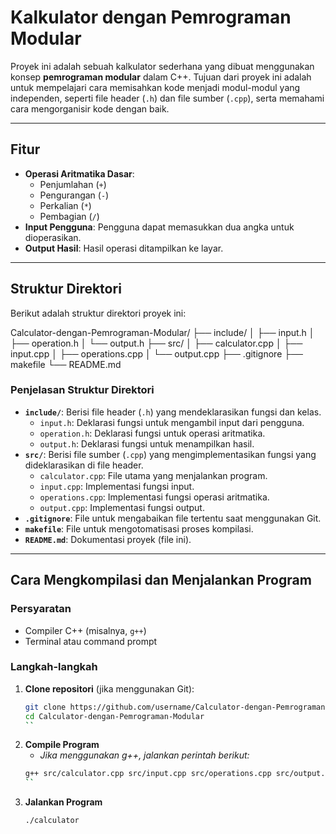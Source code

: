 # Kalkulator dengan Pemrograman Modular

Proyek ini adalah sebuah kalkulator sederhana yang dibuat menggunakan konsep **pemrograman modular** dalam C++. Tujuan dari proyek ini adalah untuk mempelajari cara memisahkan kode menjadi modul-modul yang independen, seperti file header (`.h`) dan file sumber (`.cpp`), serta memahami cara mengorganisir kode dengan baik.

---

## Fitur
- **Operasi Aritmatika Dasar**:
  - Penjumlahan (`+`)
  - Pengurangan (`-`)
  - Perkalian (`*`)
  - Pembagian (`/`)
- **Input Pengguna**: Pengguna dapat memasukkan dua angka untuk dioperasikan.
- **Output Hasil**: Hasil operasi ditampilkan ke layar.

---

## Struktur Direktori
Berikut adalah struktur direktori proyek ini:


Calculator-dengan-Pemrograman-Modular/
├── include/
│ ├── input.h
│ ├── operation.h
│ └── output.h
├── src/
│ ├── calculator.cpp
│ ├── input.cpp
│ ├── operations.cpp
│ └── output.cpp
├── .gitignore
├── makefile
└── README.md



### Penjelasan Struktur Direktori
- **`include/`**: Berisi file header (`.h`) yang mendeklarasikan fungsi dan kelas.
  - `input.h`: Deklarasi fungsi untuk mengambil input dari pengguna.
  - `operation.h`: Deklarasi fungsi untuk operasi aritmatika.
  - `output.h`: Deklarasi fungsi untuk menampilkan hasil.
- **`src/`**: Berisi file sumber (`.cpp`) yang mengimplementasikan fungsi yang dideklarasikan di file header.
  - `calculator.cpp`: File utama yang menjalankan program.
  - `input.cpp`: Implementasi fungsi input.
  - `operations.cpp`: Implementasi fungsi operasi aritmatika.
  - `output.cpp`: Implementasi fungsi output.
- **`.gitignore`**: File untuk mengabaikan file tertentu saat menggunakan Git.
- **`makefile`**: File untuk mengotomatisasi proses kompilasi.
- **`README.md`**: Dokumentasi proyek (file ini).

---

## Cara Mengkompilasi dan Menjalankan Program

### Persyaratan
- Compiler C++ (misalnya, `g++`)
- Terminal atau command prompt

### Langkah-langkah
1. **Clone repositori** (jika menggunakan Git):
   ```bash
   git clone https://github.com/username/Calculator-dengan-Pemrograman-Modular.git
   cd Calculator-dengan-Pemrograman-Modular
   ``
2. **Compile Program**
    - *Jika menggunakan g++, jalankan perintah berikut:*
    ```bash
    g++ src/calculator.cpp src/input.cpp src/operations.cpp src/output.cpp -o calculator
    ``
3. **Jalankan Program**
    ```bash
    ./calculator
    ```    